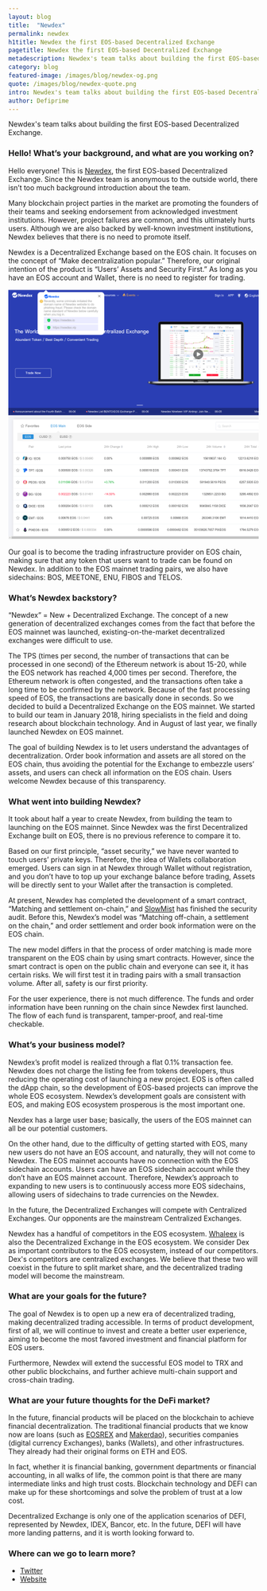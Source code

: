 ```yaml
---
layout: blog
title:  "Newdex"
permalink: newdex
h1title: Newdex the first EOS-based Decentralized Exchange
pagetitle: Newdex the first EOS-based Decentralized Exchange  
metadescription: Newdex's team talks about building the first EOS-based Decentralized Exchange.
category: blog
featured-image: /images/blog/newdex-og.png
quote: /images/blog/newdex-quote.png
intro: Newdex's team talks about building the first EOS-based Decentralized Exchange.
author: Defiprime
---
```

Newdex's team talks about building the first EOS-based Decentralized Exchange.

### Hello! What’s your background, and what are you working on?

Hello everyone! This is [Newdex](https://newdex.io/), the first EOS-based Decentralized Exchange. Since the Newdex team is anonymous to the outside world, there isn’t too much background introduction about the team.

Many blockchain project parties in the market are promoting the founders of their teams and seeking endorsement from acknowledged investment institutions. However, project failures are common, and this ultimately hurts users. Although we are also backed by well-known investment institutions, Newdex believes that there is no need to promote itself.

Newdex is a Decentralized Exchange based on the EOS chain. It focuses on the concept of “Make decentralization popular.” Therefore, our original intention of the product is “Users’ Assets and Security First.” As long as you have an EOS account and Wallet, there is no need to register for trading.  

![](/images/blog/newdex1.png)

Our goal is to become the trading infrastructure provider on EOS chain, making sure that any token that users want to trade can be found on Newdex. In addition to the EOS mainnet trading pairs, we also have sidechains: BOS, MEETONE, ENU, FIBOS and TELOS.

### What’s Newdex backstory?

“Newdex” = New + Decentralized Exchange. The concept of a new generation of decentralized exchanges comes from the fact that before the EOS mainnet was launched, existing-on-the-market decentralized exchanges were difficult to use.

The TPS (times per second, the number of transactions that can be processed in one second) of the Ethereum network is about 15-20, while the EOS network has reached 4,000 times per second. Therefore, the Ethereum network is often congested, and the transactions often take a long time to be confirmed by the network. Because of the fast processing speed of EOS, the transactions are basically done in seconds.
So we decided to build a Decentralized Exchange on the EOS mainnet. We started to build our team in January 2018, hiring specialists in the field and doing research about blockchain technology. And in August of last year, we finally launched Newdex on EOS mainnet.

The goal of building Newdex is to let users understand the advantages of decentralization. Order book information and assets are all stored on the EOS chain, thus avoiding the potential for the Exchange to embezzle users’ assets, and users can check all information on the EOS chain. Users welcome Newdex because of this transparency.

### What went into building Newdex?

It took about half a year to create Newdex, from building the team to launching on the EOS mainnet. Since Newdex was the first Decentralized Exchange built on EOS, there is no previous reference to compare it to.

Based on our first principle, “asset security,” we have never wanted to touch users’ private keys. Therefore, the idea of Wallets collaboration emerged. Users can sign in at Newdex through Wallet without registration, and you don’t have to top up your exchange balance before trading, Assets will be directly sent to your Wallet after the transaction is completed.

At present, Newdex has completed the development of a smart contract, “Matching and settlement on-chain,” and [SlowMist](https://www.slowmist.com/en/) has finished the security audit. Before this, Newdex’s model was “Matching off-chain, a settlement on the chain,” and order settlement and order book information were on the EOS chain.

The new model differs in that the process of order matching is made more transparent on the EOS chain by using smart contracts. However, since the smart contract is open on the public chain and everyone can see it, it has certain risks. We will first test it in trading pairs with a small transaction volume. After all, safety is our first priority.

For the user experience, there is not much difference. The funds and order information have been running on the chain since Newdex first launched. The flow of each fund is transparent, tamper-proof, and real-time checkable.

### What’s your business model?

Newdex’s profit model is realized through a flat 0.1% transaction fee. Newdex does not charge the listing fee from tokens developers, thus reducing the operating cost of launching a new project. EOS is often called the dApp chain, so the development of EOS-based projects can improve the whole EOS ecosystem. Newdex’s development goals are consistent with EOS, and making EOS ecosystem prosperous is the most important one.

Nexdex has a large user base; basically, the users of the EOS mainnet can all be our potential customers.

On the other hand, due to the difficulty of getting started with EOS, many new users do not have an EOS account, and naturally, they will not come to Newdex. The EOS mainnet accounts have no connection with the EOS sidechain accounts. Users can have an EOS sidechain account while they don’t have an EOS mainnet account. Therefore, Newdex’s approach to expanding to new users is to continuously access more EOS sidechains, allowing users of sidechains to trade currencies on the Newdex.

In the future, the Decentralized Exchanges will compete with Centralized Exchanges. Our opponents are the mainstream Centralized Exchanges.

Newdex has a handful of competitors in the EOS ecosystem. [Whaleex](https://www.whaleex.com) is also the Decentralized Exchange in the EOS ecosystem. We consider Dex as important contributors to the EOS ecosystem, instead of our competitors. Dex's competitors are centralized exchanges. We believe that these two will coexist in the future to split market share, and the decentralized trading model will become the mainstream.

### What are your goals for the future?

The goal of Newdex is to open up a new era of decentralized trading, making decentralized trading accessible. In terms of product development, first of all, we will continue to invest and create a better user experience, aiming to become the most favored investment and financial platform for EOS users.

Furthermore, Newdex will extend the successful EOS model to TRX and other public blockchains, and further achieve multi-chain support and cross-chain trading.

### What are your future thoughts for the DeFi market?

In the future, financial products will be placed on the blockchain to achieve financial decentralization. The traditional financial products that we know now are loans (such as [EOSREX](https://eosrex.io) and [Makerdao](https://makerdao.com/)), securities companies (digital currency Exchanges), banks (Wallets), and other infrastructures. They already had their original forms on ETH and EOS.

In fact, whether it is financial banking, government departments or financial accounting, in all walks of life, the common point is that there are many intermediate links and high trust costs. Blockchain technology and DEFI can make up for these shortcomings and solve the problem of trust at a low cost.

Decentralized Exchange is only one of the application scenarios of DEFI, represented by Newdex, IDEX, Bancor, etc. In the future, DEFI will have more landing patterns, and it is worth looking forward to.

### Where can we go to learn more?

- [Twitter](https://twitter.com/NewdexOfficial)
- [Website](https://newdex.io/)
